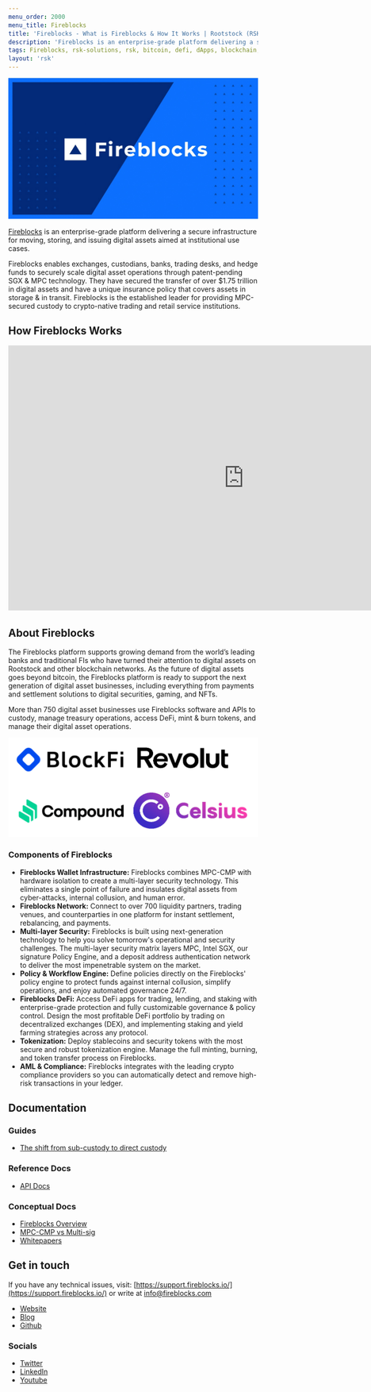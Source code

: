 ```yaml
---
menu_order: 2000
menu_title: Fireblocks
title: 'Fireblocks - What is Fireblocks & How It Works | Rootstock (RSK)'
description: 'Fireblocks is an enterprise-grade platform delivering a secure infrastructure for moving, storing, and issuing digital assets.'
tags: Fireblocks, rsk-solutions, rsk, bitcoin, defi, dApps, blockchain, crypto, smart-contracts, digital-assets, rootstock
layout: 'rsk'
---
```


![Fireblocks - banner](/assets/img/solutions/fireblocks/fireblocks-banner.jpg)

[Fireblocks](https://www.fireblocks.com/) is an enterprise-grade platform delivering a secure infrastructure for moving, storing, and issuing digital assets aimed at institutional use cases.

Fireblocks enables exchanges, custodians, banks, trading desks, and hedge funds to securely scale digital asset operations through patent-pending SGX & MPC technology. They have secured the transfer of over $1.75 trillion in digital assets and have a unique insurance policy that covers assets in storage & in transit. Fireblocks is the established leader for providing MPC-secured custody to crypto-native trading and retail service institutions.

## How Fireblocks Works

<div class="video-container">
  <iframe width="949" height="534" src="https://www.youtube.com/embed/7AqiL_dm3Q4" frameborder="0" allow="accelerometer; autoplay; encrypted-media; gyroscope; picture-in-picture" allowfullscreen></iframe>
</div>

## About Fireblocks

The Fireblocks platform supports growing demand from the world’s leading banks and traditional FIs who have turned their attention to digital assets on Rootstock and other blockchain networks. As the future of digital assets goes beyond bitcoin, the Fireblocks platform is ready to support the next generation of digital asset businesses, including everything from payments and settlement solutions to digital securities, gaming, and NFTs.

More than 750 digital asset businesses use Fireblocks software and APIs to custody, manage treasury operations, access DeFi, mint & burn tokens, and manage their digital asset operations.

![Fireblocks rep businesses](/assets/img/solutions/fireblocks/fireblocks-rep-images.png)

### Components of Fireblocks

- **Fireblocks Wallet Infrastructure:** Fireblocks combines MPC-CMP with hardware isolation to create a multi-layer security technology. This eliminates a single point of failure and insulates digital assets from cyber-attacks, internal collusion, and human error.
- **Fireblocks Network:** Connect to over 700 liquidity partners, trading venues, and counterparties in one platform for instant settlement, rebalancing, and payments.
- **Multi-layer Security:** Fireblocks is built using next-generation technology to help you solve tomorrow's operational and security challenges. The multi-layer security matrix layers MPC, Intel SGX, our signature Policy Engine, and a deposit address authentication network to deliver the most impenetrable system on the market.
- **Policy & Workflow Engine:** Define policies directly on the Fireblocks' policy engine to protect funds against internal collusion, simplify operations, and enjoy automated governance 24/7.
- **Fireblocks DeFi:** Access DeFi apps for trading, lending, and staking with enterprise-grade protection and fully customizable governance & policy control. Design the most profitable DeFi portfolio by trading on decentralized exchanges (DEX), and implementing staking and yield farming strategies across any protocol.
- **Tokenization:** Deploy stablecoins and security tokens with the most secure and robust tokenization engine. Manage the full minting, burning, and token transfer process on Fireblocks.
- **AML & Compliance:** Fireblocks integrates with the leading crypto compliance providers so you can automatically detect and remove high-risk transactions in your ledger.

## Documentation

### Guides

- [The shift from sub-custody to direct custody](https://www.fireblocks.com/blog/the-shift-from-sub-custody-to-direct-custody/)

### Reference Docs

- [API Docs](https://developers.fireblocks.com/)

### Conceptual Docs

- [Fireblocks Overview](https://drive.google.com/file/d/13hbM9yJvG9mjH1URqR61dx5ZN5UlbbrY/view?usp=sharing)
- [MPC-CMP vs Multi-sig](https://drive.google.com/file/d/1ikYQuczwaPXyYErc7inOhhZBT7bdOCQq/view?usp=sharing)
- [Whitepapers](https://www.fireblocks.com/resources/#category-white-papers)

## Get in touch

If you have any technical issues, visit: [https://support.fireblocks.io/](https://support.fireblocks.io/) or write at [info@fireblocks.com](mailto:info@fireblocks.com)

- [Website](https://www.fireblocks.com/)
- [Blog](https://www.fireblocks.com/blog/)
- [Github](https://github.com/fireblocks)

### Socials

- [Twitter](https://twitter.com/FireblocksHQ)
- [LinkedIn](https://www.linkedin.com/company/fireblocks)
- [Youtube](https://www.youtube.com/c/Fireblocks/featured)